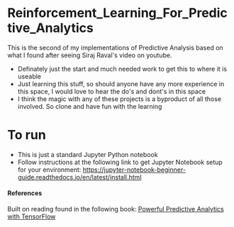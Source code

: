 # Reinforcement_Learning_For_Predictive_Analytics
This is the second of my implementations of Predictive Analysis based on what I found after seeing Siraj Raval's video on youtube.

  - Definately just the start and much needed work to get this to where it is useable 
  - Just learning this stuff, so should anyone have any more experience in this space, I would love to hear the do's and dont's in this space
  - I think the magic with any of these projects is a byproduct of all those involved. So clone and have fun with the learning

# To run

  - This is just a standard Jupyter Python notebook
  - Follow instructions at the following link to get Jupyter Notebook setup for your environment: https://jupyter-notebook-beginner-guide.readthedocs.io/en/latest/install.html

#### References

Built on reading found in the following book: [Powerful Predictive Analytics with TensorFlow](https://amzn.to/2uX8Ox8)